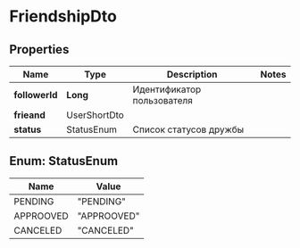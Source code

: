 # FriendshipDto

## Properties
Name | Type | Description | Notes
------------ | ------------- | ------------- | -------------
**followerId** | **Long** | Идентификатор пользователя | 
**frieand** | UserShortDto |  | 
**status** | StatusEnum | Список статусов дружбы | 

<a name="StatusEnum"></a>
## Enum: StatusEnum
Name | Value
---- | -----
PENDING | &quot;PENDING&quot;
APPROOVED | &quot;APPROOVED&quot;
CANCELED | &quot;CANCELED&quot;
